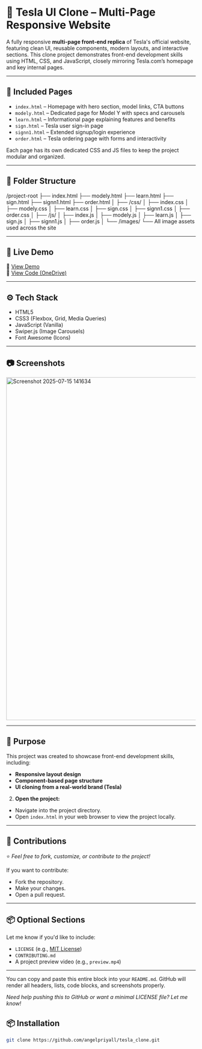 # 🚗 Tesla UI Clone – Multi-Page Responsive Website

A fully responsive **multi-page front-end replica** of Tesla's official website, featuring clean UI, reusable components, modern layouts, and interactive sections. This clone project demonstrates front-end development skills using HTML, CSS, and JavaScript, closely mirroring Tesla.com’s homepage and key internal pages.

---

## 📄 Included Pages

- `index.html` – Homepage with hero section, model links, CTA buttons  
- `modely.html` – Dedicated page for Model Y with specs and carousels  
- `learn.html` – Informational page explaining features and benefits  
- `sign.html` – Tesla user sign-in page  
- `signn1.html` – Extended signup/login experience  
- `order.html` – Tesla ordering page with forms and interactivity  

Each page has its own dedicated CSS and JS files to keep the project modular and organized.

---

## 📁 Folder Structure
/project-root
├── index.html
├── modely.html
├── learn.html
├── sign.html
├── signn1.html
├── order.html
│
├── /css/
│ ├── index.css
│ ├── modely.css
│ ├── learn.css
│ ├── sign.css
│ ├── signn1.css
│ ├── order.css
│
├── /js/
│ ├── index.js
│ ├── modely.js
│ ├── learn.js
│ ├── sign.js
│ ├── signn1.js
│ ├── order.js
│
└── /images/
└── All image assets used across the site




---

## 🚀 Live Demo

🔗 [View Demo](https://tesla-catalog.netlify.app/)  
📂 [View Code (OneDrive)](https://1drv.ms/f/c/4a24de587de0393a/EvEEhGoDscNMirQ1IWhZlhEB0P0VYLhEvpKlgosrXy4CXA?e=xsBikv)

---

## ⚙️ Tech Stack

- HTML5  
- CSS3 (Flexbox, Grid, Media Queries)  
- JavaScript (Vanilla)  
- Swiper.js (Image Carousels)  
- Font Awesome (Icons)

---

## 📷 Screenshots

<img width="935" height="911" alt="Screenshot 2025-07-15 141634" src="https://github.com/user-attachments/assets/c6dfd7ad-6881-433c-a5ad-2db88f6999d2" />

---
## 📌 Purpose

This project was created to showcase front-end development skills, including:
- **Responsive layout design**
- **Component-based page structure**
- **UI cloning from a real-world brand (Tesla)**


2. **Open the project:**
- Navigate into the project directory.
- Open `index.html` in your web browser to view the project locally.

---


## 🤝 Contributions

⭐ *Feel free to fork, customize, or contribute to the project!*

If you want to contribute:
- Fork the repository.
- Make your changes.
- Open a pull request.

---

## 📦 Optional Sections

Let me know if you'd like to include:
- `LICENSE` (e.g., [MIT License](https://choosealicense.com/licenses/mit/))
- `CONTRIBUTING.md`
- A project preview video (e.g., `preview.mp4`)

---

You can copy and paste this entire block into your `README.md`. GitHub will render all headers, lists, code blocks, and screenshots properly.

*Need help pushing this to GitHub or want a minimal LICENSE file? Let me know!*

## 📦 Installation

```bash
git clone https://github.com/angelpriyall/tesla_clone.git  
